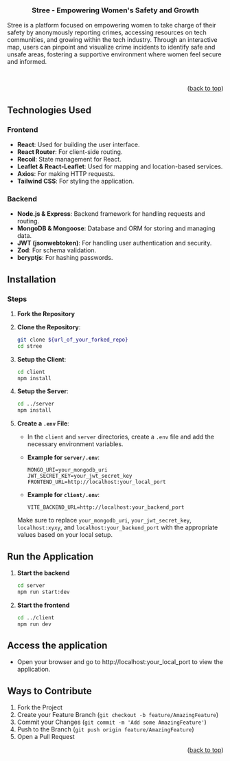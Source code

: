 <div align="center">

  <h3 align="center" >Stree - Empowering Women's Safety and Growth</h3>

</div>

Stree is a platform focused on empowering women to take charge of their safety by anonymously reporting crimes, accessing resources on tech communities, and growing within the tech industry. Through an interactive map, users can pinpoint and visualize crime incidents to identify safe and unsafe areas, fostering a supportive environment where women feel secure and informed.

<br>




<p align="right">(<a href="#readme-top">back to top</a>)</p>


## Technologies Used

### Frontend

- **React**: Used for building the user interface.
- **React Router**: For client-side routing.
- **Recoil**: State management for React.
- **Leaflet & React-Leaflet**: Used for mapping and location-based services.
- **Axios**: For making HTTP requests.
- **Tailwind CSS**: For styling the application.

### Backend

- **Node.js & Express**: Backend framework for handling requests and routing.
- **MongoDB & Mongoose**: Database and ORM for storing and managing data.
- **JWT (jsonwebtoken)**: For handling user authentication and security.
- **Zod**: For schema validation.
- **bcryptjs**: For hashing passwords.

## Installation



### Steps

1. **Fork the Repository**

2. **Clone the Repository**:
   ```bash
   git clone ${url_of_your_forked_repo}
   cd stree
   ```

3. **Setup the Client**:

    ```bash
    cd client
    npm install
    ```
  
  
4. **Setup the Server**:
    ```bash
    cd ../server
    npm install
    ```



5. **Create a `.env` File**:

   - In the `client` and `server` directories, create a `.env` file and add the necessary environment variables.

   - **Example for `server/.env`**:
     ```plaintext
     MONGO_URI=your_mongodb_uri
     JWT_SECRET_KEY=your_jwt_secret_key
     FRONTEND_URL=http://localhost:your_local_port
     ```

   - **Example for `client/.env`**:
     ```plaintext
     VITE_BACKEND_URL=http://localhost:your_backend_port
     ```
   
   Make sure to replace `your_mongodb_uri`, `your_jwt_secret_key`, `localhost:xyxy`, and `localhost:your_backend_port` with the appropriate values based on your local setup.

## Run the Application

1. **Start the backend**

    ```bash
    cd server
    npm run start:dev
    ```
2. **Start the frontend**

    ```bash
    cd ../client
    npm run dev
   ```

## Access the application

- Open your browser and go to http://localhost:your_local_port to view the application.



## Ways to Contribute

1. Fork the Project
2. Create your Feature Branch (`git checkout -b feature/AmazingFeature`)
3. Commit your Changes (`git commit -m 'Add some AmazingFeature'`)
4. Push to the Branch (`git push origin feature/AmazingFeature`)
5. Open a Pull Request


<p align="right">(<a href="#readme-top">back to top</a>)</p> 

